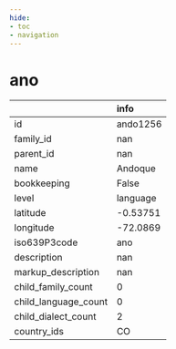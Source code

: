 ```yaml
---
hide:
- toc
- navigation
---
```

# ano
|                      | info     |
|:---------------------|:---------|
| id                   | ando1256 |
| family_id            | nan      |
| parent_id            | nan      |
| name                 | Andoque  |
| bookkeeping          | False    |
| level                | language |
| latitude             | -0.53751 |
| longitude            | -72.0869 |
| iso639P3code         | ano      |
| description          | nan      |
| markup_description   | nan      |
| child_family_count   | 0        |
| child_language_count | 0        |
| child_dialect_count  | 2        |
| country_ids          | CO       |